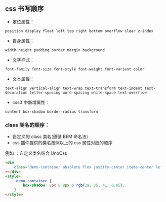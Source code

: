 ## css 书写顺序

- 定位属性：

```
position display float left top right bottom overflow clear z-index
```

- 自身属性：

```
width height padding border margin background
```

- 文字样式：

```
font-family font-size font-style font-weight font-varient color
```

- 文本属性：

```
text-align vertical-align text-wrap text-transform text-indent text-decoration letter-spacing word-spacing white-space text-overflow
```

- css3 中新增属性：

```
content box-shadow border-radius transform
```

### class 类名的顺序：

- 自定义的 class 类名(遵循 BEM 命名法)
- css 插件提供的类名按照以上的 css 属性对应的顺序

例如 ：自定义类名结合 UnoCss

```html
<div
	class="demo-container absolute flex justify-center items-center left-10px top-12px overflow-hidden wh-full p-10px border-1px border-[#f00] m-24px bg-[#fff]text-32px text-[#0f0]"
></div>
<style>
	.demo-container {
		box-shadow: 2px 0 8px 0 rgb(29, 35, 41, 0.05);
	}
</style>
```

